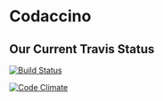 # Codaccino

## Our Current Travis Status

[![Build Status](https://travis-ci.org/vogelbek/Codaccino.png?branch=master)](https://travis-ci.org/vogelbek/Codaccino)


[![Code Climate](https://codeclimate.com/github/vogelbek/Codaccino.png)](https://codeclimate.com/github/vogelbek/Codaccino)
